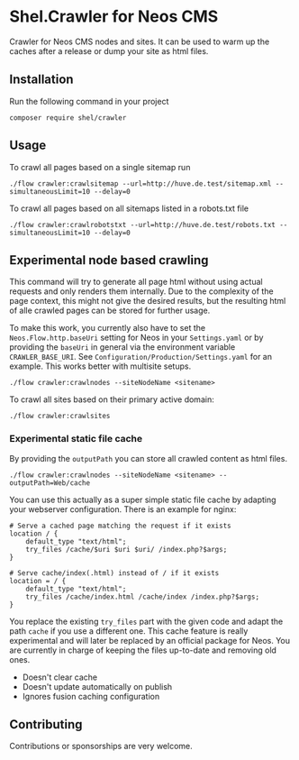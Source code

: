 # Shel.Crawler for Neos CMS

Crawler for Neos CMS nodes and sites.
It can be used to warm up the caches after a release or dump your site as html files.

## Installation

Run the following command in your project

    composer require shel/crawler
    
## Usage
    
To crawl all pages based on a single sitemap run

```console
./flow crawler:crawlsitemap --url=http://huve.de.test/sitemap.xml --simultaneousLimit=10 --delay=0
```
    
To crawl all pages based on all sitemaps listed in a robots.txt file

```console
./flow crawler:crawlrobotstxt --url=http://huve.de.test/robots.txt --simultaneousLimit=10 --delay=0
```     
    
## Experimental node based crawling    

This command will try to generate all page html without using actual requests and only renders them internally.
Due to the complexity of the page context, this might not give the desired results, but the resulting 
html of alle crawled pages can be stored for further usage.

To make this work, you currently also have to set the `Neos.Flow.http.baseUri` setting for Neos in your `Settings.yaml` or 
by providing the `baseUri` in general via the environment variable `CRAWLER_BASE_URI`.
See `Configuration/Production/Settings.yaml` for an example. This works better with multisite setups.

```console
./flow crawler:crawlnodes --siteNodeName <sitename>
```

To crawl all sites based on their primary active domain:

```console
./flow crawler:crawlsites       
```
    
### Experimental static file cache 
    
By providing the `outputPath` you can store all crawled content as html files. 

```console
./flow crawler:crawlnodes --siteNodeName <sitename> --outputPath=Web/cache
```
    
You can use this actually as a super simple static file cache by adapting your webserver configuration.
There is an example for nginx:

```nginx
# Serve a cached page matching the request if it exists 
location / {
    default_type "text/html";
    try_files /cache/$uri $uri $uri/ /index.php?$args;
}

# Serve cache/index(.html) instead of / if it exists
location = / {
    default_type "text/html";
    try_files /cache/index.html /cache/index /index.php?$args;
} 
```

You replace the existing `try_files` part with the given code and adapt the path `cache` if you use a different one.
This cache feature is really experimental and will later be replaced by an official package for Neos.
You are currently in charge of keeping the files up-to-date and removing old ones.

* Doesn't clear cache
* Doesn't update automatically on publish
* Ignores fusion caching configuration

## Contributing

Contributions or sponsorships are very welcome.
